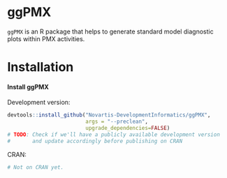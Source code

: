 # ggPMX #

`ggPMX` is an R package that helps to generate standard model diagnostic plots within PMX activities. 

# Installation 


#### Install ggPMX

Development version:
```R
devtools::install_github("Novartis-DevelopmentInformatics/ggPMX", 
                         args = "--preclean", 
                         upgrade_dependencies=FALSE)
# TODO: Check if we'll have a publicly available development version
#       and update accordingly before publishing on CRAN
```

CRAN:
```R
# Not on CRAN yet.
```
